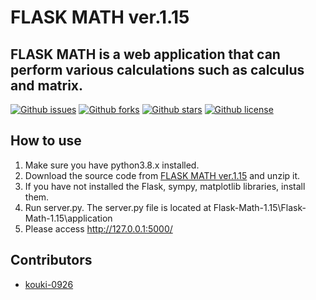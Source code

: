 # FLASK MATH  ver.1.15

## FLASK MATH is a web application that can perform various calculations such as calculus and matrix.

[![Github issues](https://img.shields.io/github/issues/kouki-0926/Flask-Math)](https://github.com/kouki-0926/Flask-Math/issues)
[![Github forks](https://img.shields.io/github/forks/kouki-0926/Flask-Math)](https://github.com/kouki-0926/Flask-Math/network/members)
[![Github stars](https://img.shields.io/github/stars/kouki-0926/Flask-Math)](https://github.com/kouki-0926/Flask-Math/stargazers)
[![Github license](https://img.shields.io/github/license/kouki-0926/Flask-Math)](https://github.com/kouki-0926/Flask-Math/)

## How to use
1. Make sure you have python3.8.x installed.
1. Download the source code from [FLASK MATH ver.1.15](https://github.com/kouki7910/Flask-Math/archive/v1.15.zip) and unzip it.
1. If you have not installed the Flask, sympy, matplotlib libraries, install them.
1. Run server.py. The server.py file is located at Flask-Math-1.15\Flask-Math-1.15\application
1. Please access http://127.0.0.1:5000/

## Contributors

- [kouki-0926](https://github.com/kouki-0926)
